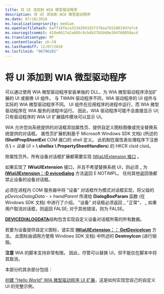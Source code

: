 ```yaml
---
title: 将 UI 添加到 WIA 微型驱动程序
description: 将 UI 添加到 WIA 微型驱动程序
ms.date: 07/18/2018
ms.localizationpriority: medium
ms.openlocfilehash: 6aff18feca323d294192f370aa7b528019d7efc6
ms.sourcegitcommit: 418e6617e2a695c9cb4b37b5b60e264760858acd
ms.translationtype: MT
ms.contentlocale: zh-CN
ms.lasthandoff: 12/07/2020
ms.locfileid: "96796201"
---
```

# <a name="adding-ui-to-a-wia-minidriver"></a>将 UI 添加到 WIA 微型驱动程序

可以通过使用 WIA 微型驱动程序安装单独的 DLL，为 WIA 微型驱动程序添加扩展的 UI 或替换 UI 组件。 与 TWAIN 驱动程序不同，WIA 驱动程序的 UI 组件与实际的 WIA 微型驱动程序不同。 UI 组件在应用程序的进程中运行，而 WIA 微型驱动程序在 WIA 服务的进程中运行。 因此，WIA 驱动程序可能不会直接显示 UI;只有驱动程序的 WIA UI 扩展插件模块可以显示 UI。

WIA 允许您向系统提供的对话框添加属性页、提供自定义图标图像或完全替换系统提供的对话框。 属性页扩展机制基于 Microsoft Windows SDK 文档)  (所述的 **IShellPropSheetExt** COM 接口的 shell 定义。 此机制在属性表处理程序下注册 (**\\ \\** &lt; *设备 UI* &gt; **\\ shellex \\ PropertySheetHandlers**) 的 HKCR clsid clsid。

除属性页外，所有设备对话框扩展都需要实现 [IWiaUIExtension 接口](/previous-versions/windows/hardware/drivers/ff545078(v=vs.85)) 。

如果实现了 **IWiaUIExtension** 接口，并且不希望替换系统 UI，则必须 \_ 为 [**IWiaUIExtension：:D evicedialog**](/previous-versions/windows/hardware/drivers/ff545069(v=vs.85)) 方法返回 E NOTIMPL。 任何其他返回值都禁止设备的设备对话框。

必须在进程内 COM 服务器中将 "设备" 对话框作为模式对话框实现，将父级的 *pDeviceDialogData*  - &gt; *hwndParent* 传递给 **DialogBoxParam** 函数 (在 Windows SDK 文档) 中进行了介绍。 "设备" 对话框必须返回 \_ "正常"， \_ 如果用户取消对话框，则返回 FALSE; 对于其他错误，则为 FALSE。

[**DEVICEDIALOGDATA**](/windows-hardware/drivers/ddi/wiadevd/ns-wiadevd-tagdevicedialogdata)结构包含实现自定义设备对话框所需的所有数据。

若要为设备提供自定义图标，请实现 [**IWiaUIExtension：： GetDeviceIcon**](/previous-versions/windows/hardware/drivers/ff545075(v=vs.85)) 方法。 此图标由调用方使用 Windows SDK 文档) 中所述的 **DestroyIcon** (进行销毁。

**注意**   WIA 的脚本支持非常有限。 因此，尽管可以替换 UI，但不能仅在脚本中将其取消。

本部分的其余部分包括：

[创建 "Hello World" WIA 微型驱动程序 UI 扩展](creating-a--hello-world--wia-minidriver-ui-extension.md)，这是如何实现您自己的自定义 UI 的完整示例。
